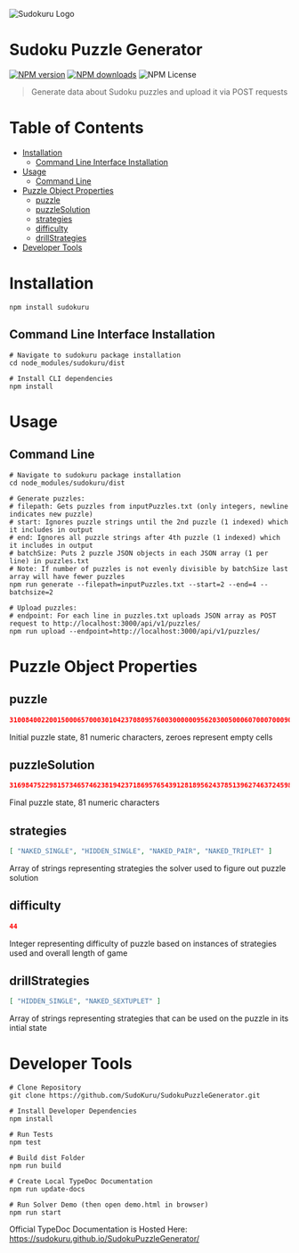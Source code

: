 ![Sudokuru Logo](https://sudokuru.s3.amazonaws.com/goldLogoText.png)
# Sudoku Puzzle Generator
[![NPM version](https://img.shields.io/npm/v/sudokuru.svg?style=flat)](https://npmjs.org/package/sudokuru)
[![NPM downloads](https://img.shields.io/npm/dm/sudokuru.svg?style=flat)](https://npmjs.org/package/sudokuru)
![NPM License](https://img.shields.io/npm/l/sudokuru)

> Generate data about Sudoku puzzles and upload it via POST requests

# Table of Contents

*   [Installation](#installation)
    *   [Command Line Interface Installation](#command-line-interface-installation)
*   [Usage](#usage)
    *   [Command Line](#command-line)
*   [Puzzle Object Properties](#puzzle-object-properties)
    *   [puzzle](#puzzle)
    *   [puzzleSolution](#puzzlesolution)
    *   [strategies](#strategies)
    *   [difficulty](#difficulty)
    *   [drillStrategies](#drillstrategies)
*   [Developer Tools](#developer-tools)

# Installation

```shell
npm install sudokuru
```

## Command Line Interface Installation

```shell
# Navigate to sudokuru package installation
cd node_modules/sudokuru/dist

# Install CLI dependencies
npm install
```

# Usage

## Command Line

```shell
# Navigate to sudokuru package installation
cd node_modules/sudokuru/dist

# Generate puzzles:
# filepath: Gets puzzles from inputPuzzles.txt (only integers, newline indicates new puzzle)
# start: Ignores puzzle strings until the 2nd puzzle (1 indexed) which it includes in output
# end: Ignores all puzzle strings after 4th puzzle (1 indexed) which it includes in output
# batchSize: Puts 2 puzzle JSON objects in each JSON array (1 per line) in puzzles.txt
# Note: If number of puzzles is not evenly divisible by batchSize last array will have fewer puzzles
npm run generate --filepath=inputPuzzles.txt --start=2 --end=4 --batchsize=2

# Upload puzzles:
# endpoint: For each line in puzzles.txt uploads JSON array as POST request to http://localhost:3000/api/v1/puzzles/
npm run upload --endpoint=http://localhost:3000/api/v1/puzzles/
```

# Puzzle Object Properties

## puzzle
```json
310084002200150006570003010423708095760030000009562030050006070007000900000001500
```
Initial puzzle state, 81 numeric characters, zeroes represent empty cells
## puzzleSolution
```json
316984752298157346574623819423718695765439128189562437851396274637245981942871563
```
Final puzzle state, 81 numeric characters
## strategies
```json
[ "NAKED_SINGLE", "HIDDEN_SINGLE", "NAKED_PAIR", "NAKED_TRIPLET" ]
```
Array of strings representing strategies the solver used to figure out puzzle solution
## difficulty
```json
44
```
Integer representing difficulty of puzzle based on instances of strategies used and overall length of game
## drillStrategies
```json
[ "HIDDEN_SINGLE", "NAKED_SEXTUPLET" ]
```
Array of strings representing strategies that can be used on the puzzle in its intial state
# Developer Tools
```shell
# Clone Repository
git clone https://github.com/SudoKuru/SudokuPuzzleGenerator.git

# Install Developer Dependencies
npm install

# Run Tests
npm test

# Build dist Folder
npm run build

# Create Local TypeDoc Documentation
npm run update-docs

# Run Solver Demo (then open demo.html in browser)
npm run start
```
Official TypeDoc Documentation is Hosted Here: https://sudokuru.github.io/SudokuPuzzleGenerator/

